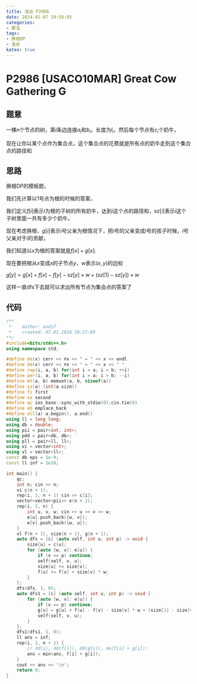 ```yaml
---
title: 洛谷 P2986
date: 2024-01-07 19:58:03
categories:
- 算法
tags: 
- 换根DP
- 洛谷
katex: true
---
```


# P2986 [USACO10MAR] Great Cow Gathering G

## 题意

一棵$n$个节点的树，第$i$条边连接$a_i$和$b_i$，长度为$l_i$，然后每个节点有$c_i$个奶牛，

现在让你以某个点作为集合点，这个集合点的花费就是所有点的奶牛走到这个集合点的路径和

## 思路

换根DP的模板题，

我们先计算以$1$号点为根的时候的答案，

我们定义$f[i]$表示$i$为根的子树的所有奶牛，达到$i$这个点的路径和，$sz[i]$表示$i$这个子树里面一共有多少个奶牛。

现在考虑换根，$g[i]$表示$i$号父亲为根情况下，把$i$号的父亲变成$i$号的孩子时候，$i$号父亲对于$i$的贡献，

我们知道以$x$为根的答案就是$f[x] + g[x]$.

现在要把根从$x$变成$x$的子节点$y$，$w$表示$(x, y)$的边权

$g[y] = g[x] + f[x] - f[y] - sz[y] \times w + (sz[1] - sz[y]) \times w$

这样一直dfs下去就可以求出所有节点为集会点的答案了


## 代码
```c++
/**
 *    author: andif
 *    created: 07.01.2024 19:37:09
**/
#include<bits/stdc++.h>
using namespace std;

#define de(x) cerr << #x << " = " << x << endl
#define dd(x) cerr << #x << " = " << x << " "
#define rep(i, a, b) for(int i = a; i < b; ++i)
#define per(i, a, b) for(int i = a; i > b; --i)
#define mt(a, b) memset(a, b, sizeof(a))
#define sz(a) (int)a.size()
#define fi first
#define se second
#define qc ios_base::sync_with_stdio(0);cin.tie(0)
#define eb emplace_back
#define all(a) a.begin(), a.end()
using ll = long long;
using db = double;
using pii = pair<int, int>;
using pdd = pair<db, db>;
using pll = pair<ll, ll>;
using vi = vector<int>;
using vl = vector<ll>;
const db eps = 1e-9;
const ll inf = 1e18;

int main() {
    qc;
    int n; cin >> n;
    vi c(n + 1);
    rep(i, 1, n + 1) cin >> c[i];
    vector<vector<pii>> e(n + 1);
    rep(i, 1, n) {
        int u, v, w; cin >> u >> v >> w;
        e[u].push_back({w, v});
        e[v].push_back({w, u});
    }
    vl f(n + 1), size(n + 1), g(n + 1);
    auto dfs = [&] (auto self, int u, int p) -> void {
        size[u] = c[u];
        for (auto [w, v]: e[u]) {
            if (v == p) continue;
            self(self, v, u);
            size[u] += size[v];
            f[u] += f[v] + size[v] * w;
        }
    };
    dfs(dfs, 1, 0);
    auto dfs1 = [&] (auto self, int u, int p) -> void {
        for (auto [w, v]: e[u]) {
            if (v == p) continue;
            g[v] = g[u] + f[u] - f[v] - size[v] * w + (size[1] - size[v])* w;
            self(self, v, u);
        }
    };
    dfs1(dfs1, 1, 0);
    ll ans = inf;
    rep(i, 1, n + 1) {
        // dd(i), dd(f[i]), dd(g[i]), de(f[i] + g[i]);
        ans = min(ans, f[i] + g[i]);
    }
    cout << ans << '\n';
    return 0;
}
```
